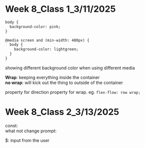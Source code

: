 # Week 8_Class 1_3/11/2025
```html
body {
  background-color: pink;
}

@media screen and (min-width: 480px) {
  body {
    background-color: lightgreen;
  }
}
```  
showing different background color when using different media


**Wrap**: keeping everything inside the container  
**no wrap**: will kick out the thing to outside of the container

property for direction  property for wrap.
eg. `flex-flow: row wrap;`


# Week 8_Class 2_3/13/2025
const:  
what not change
prompt:  

$: input from the user  


